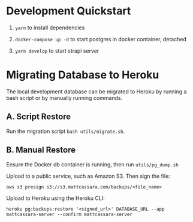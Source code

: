 # Development Quickstart

1. `yarn` to install dependencies

2. `docker-compose up -d` to start postgres in docker container, detached

3. `yarn develop` to start strapi server

# Migrating Database to Heroku

The local development database can be migrated to Heroku by running a bash script or by manually running commands.

## A. Script Restore

Run the migration script `bash utils/migrate.sh`.

## B. Manual Restore

Ensure the Docker db container is running, then run `utils/pg_dump.sh`

Upload to a public service, such as Amazon S3. Then sign the file:

`aws s3 presign s3://s3.mattcassara.com/backups/<file_name>`

Upload to Heroku using the Heroku CLI:

`heroku pg:backups:restore '<signed_url>' DATABASE_URL --app mattcassara-server --confirm mattcassara-server`
